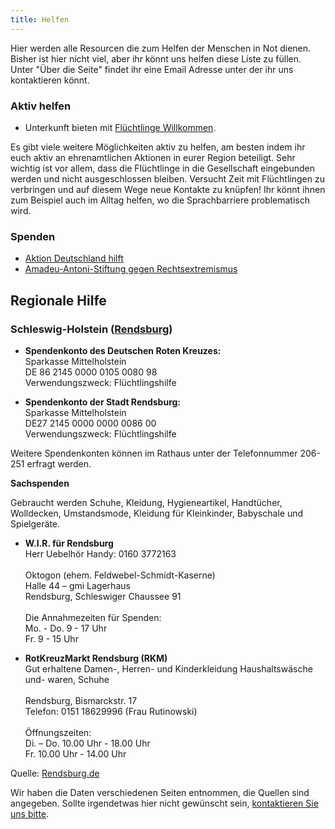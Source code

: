 ```yaml
---
title: Helfen
---
```


Hier werden alle Resourcen die zum Helfen der Menschen in Not dienen. Bisher ist hier nicht viel, aber ihr könnt uns helfen diese Liste zu füllen. Unter "Über die Seite" findet ihr eine Email Adresse unter der ihr uns kontaktieren könnt.

### Aktiv helfen
* Unterkunft bieten mit [Flüchtlinge Willkommen](http://www.fluechtlinge-willkommen.de).

Es gibt viele weitere Möglichkeiten aktiv zu helfen, am besten indem ihr euch aktiv an ehrenamtlichen Aktionen in eurer Region beteiligt. Sehr wichtig ist vor allem, dass die Flüchtlinge in die Gesellschaft eingebunden werden und nicht ausgeschlossen bleiben. Versucht Zeit mit Flüchtlingen zu verbringen und auf diesem Wege neue Kontakte zu knüpfen! Ihr könnt ihnen zum Beispiel auch im Alltag helfen, wo die Sprachbarriere problematisch wird.

### Spenden
* [Aktion Deutschland hilft](http://www.aktion-deutschland-hilft.de/)
* [Amadeu-Antoni-Stiftung gegen Rechtsextremismus](http://www.amadeu-antonio-stiftung.de/)

## Regionale Hilfe
### Schleswig-Holstein ([Rendsburg](http://www.rendsburg.de/fluechtlingshilfe.html))

* **Spendenkonto des Deutschen Roten Kreuzes:**</br>
  Sparkasse Mittelholstein</br>
  DE 86 2145 0000 0105 0080 98</br>
  Verwendungszweck: Flüchtlingshilfe

* **Spendenkonto der Stadt Rendsburg:**</br>
  Sparkasse Mittelholstein</br>
  DE27 2145 0000 0000 0086 00</br>
  Verwendungszweck: Flüchtlingshilfe

Weitere Spendenkonten können im Rathaus unter der Telefonnummer 206-251 erfragt werden.

**Sachspenden**

Gebraucht werden Schuhe, Kleidung, Hygieneartikel, Handtücher, Wolldecken, Umstandsmode, Kleidung für Kleinkinder, Babyschale und Spielgeräte.

* **W.I.R. für Rendsburg**  
  Herr Uebelhör Handy: 0160 3772163</br>  
  Oktogon (ehem. Feldwebel-Schmidt-Kaserne)  
  Halle 44 – gmi Lagerhaus  
  Rendsburg, Schleswiger Chaussee 91</br>  
  Die Annahmezeiten für Spenden:  
  Mo. - Do. 9 - 17 Uhr  
  Fr. 9 - 15 Uhr

* **RotKreuzMarkt Rendsburg (RKM)**  
  Gut erhaltene Damen-, Herren- und Kinderkleidung Haushaltswäsche und- waren, Schuhe</br>  
  Rendsburg, Bismarckstr. 17  
  Telefon: 0151 18629996 (Frau Rutinowski)</br>  
  Öffnungszeiten:          
  Di. – Do. 10.00 Uhr - 18.00 Uhr                                     
  Fr. 10.00 Uhr - 14.00 Uhr

Quelle: [Rendsburg.de](http://www.rendsburg.de/fluechtlingshilfe.html)

Wir haben die Daten verschiedenen Seiten entnommen, die Quellen sind angegeben. Sollte irgendetwas hier nicht gewünscht sein, [kontaktieren Sie uns bitte](/kontakt).
